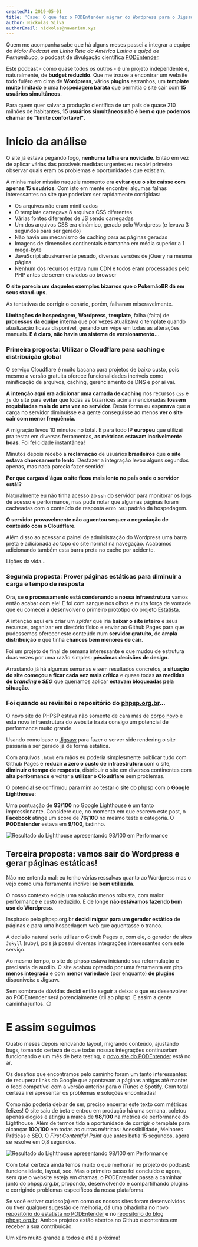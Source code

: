```yaml
---
createdAt: 2019-05-01
title: 'Case: O que fez o PODEntender migrar do Wordpress para o Jigsaw'
author: Níckolas Silva
authorEmail: nickolas@nawarian.xyz
---
```


Quem me acompanha sabe que há alguns meses passei a integrar a equipe do _Maior Podcast em Linha Reta da América Latina e
quiçá de Pernambuco_, o podcast de divulgação científica [PODEntender](https://podentender.com).

Este podcast - como quase todos os outros - é um projeto independente e, naturalmente, de **budget reduzido**. Que me
trouxe a encontrar um website todo fulêro em cima de **Wordpress**, vários **plugins** estranhos, um **template muito
limitado** e uma **hospedagem barata** que permitia o site cair com **15 usuários simultâneos**.

Para quem quer salvar a produção científica de um país de quase 210 milhões de habitantes, **15 usuários
simultâneos não é bem o que podemos chamar de "limite confortável"**.

# Início da análise

O site já estava pegando fogo, **nenhuma falha era novidade**. Então em vez de aplicar várias das possíveis medidas
urgentes eu resolvi primeiro observar quais eram os problemas e oportunidades que existiam.

A minha maior missão naquele momento era **evitar que o site caísse com apenas 15 usuários**. Com isto em mente
encontrei algumas falhas interessantes no site que poderiam ser rapidamente corrigidas:

- Os arquivos não eram minificados
- O template carregava 8 arquivos CSS diferentes
- Várias fontes diferentes de JS sendo carregadas
- Um dos arquivos CSS era dinâmico, gerado pelo Wordpress (e levava 3 segundos para ser gerado)
- Não havia um mecanismo de caching para as páginas geradas
- Imagens de dimensões continentais e tamanho em média superior a 1 mega-byte
- JavaScript abusivamente pesado, diversas versões de jQuery na mesma página
- Nenhum dos recursos estava num CDN e todos eram processados pelo PHP antes de serem enviados ao browser

**O site parecia um daqueles exemplos bizarros que o PokemãoBR dá em seus stand-ups**.

As tentativas de corrigir o cenário, porém, falharam miseravelmente.

**Limitações de hospedagem**, **Wordpress**, **template**, falha (falta) de **processos da equipe** interna que por
vezes atualizava o template quando atualização ficava disponível, gerando um wipe em todas as alterações manuais.
**E é claro, não havia um sistema de versionamento...**

### Primeira proposta: Utilizar o Cloudflare para caching e distribuição global

O serviço Cloudflare é muito bacana para projetos de baixo custo, pois mesmo a versão gratuita oferece funcionalidades
incríveis como minificação de arquivos, caching, gerenciamento de DNS e por aí vai.

**A intenção aqui era adicionar uma camada de caching** nos recursos `css` e `js` do site para **evitar** que todas as
bizarrices acima mencionadas **fossem requisitadas mais de uma vez ao servidor**. Desta forma eu **esperava**
que a carga no servidor diminuísse e a gente conseguisse ao menos **ver o site cair com menor frequência.**

A migração levou 10 minutos no total. E para todo IP **europeu** que utilizei pra testar em diversas ferramentas, **as
métricas estavam incrivelmente boas**. Foi felicidade instantânea!

Minutos depois recebo a **reclamação** de usuários **brasileiros** que **o site estava chorosamente lento**. Desfazer a
integração levou alguns segundos apenas, mas nada parecia fazer sentido!

**Por que cargas d'água o site ficou mais lento no país onde o servidor está!?**

Naturalmente eu não tinha acesso ao `ssh` do servidor para monitorar os logs de acesso e performance, mas pude notar que
algumas páginas foram cacheadas com o conteúdo de resposta `erro 503` padrão da hospedagem.

**O servidor provavelmente não aguentou sequer a negociação de conteúdo com o Cloudflare.**

Além disso ao acessar o painel de administração do Wordpress uma barra preta é adicionada ao topo do site normal na
navegação. Acabamos adicionando também esta barra preta no cache por acidente.

Lições da vida...

### Segunda proposta: Prover páginas estáticas para diminuir a carga e tempo de resposta

Ora, se **o processamento está condenando a nossa infraestrutura** vamos então acabar com ele! E foi com sangue nos
olhos e muita força de vontade que eu comecei a desenvolver o primeiro protótipo do projeto
[Estatista](https://github.com/podentender/estatista-deprecado).

A intenção aqui era criar um _spider_ que iria **baixar o site inteiro** e seus recursos, organizar em diretório físico
e enviar ao Github Pages para que pudessemos oferecer este conteúdo num **servidor gratuito**, de **ampla distribuição**
e que tinha **chances bem menores de cair**.

Foi um projeto de final de semana interessante e que mudou de estrutura duas vezes por uma razão simples: **péssimas
decisões de design**.

Arrastando já há algumas semanas e sem resultados concretos, **a situação do site começou a ficar cada vez mais
crítica** e quase todas **as medidas de _branding_ e _SEO_** que queríamos aplicar **estavam bloqueadas pela situação**.

### Foi quando eu revisitei o repositório do [phpsp.org.br](https://phpsp.org.br)...
O novo site do PHPSP estava não somente de cara mas de [corpo novo](/artigos/jigsaw-netlify-e-o-novo-site-do-phpsp/) e
esta nova infraestrutura do website trazia consigo um potencial de performance muito grande.

Usando como base o [Jigsaw](http://jigsaw.tighten.co/) para fazer o server side rendering o site passaria a ser gerado
já de forma estática.

Com arquivos `.html` em mãos eu poderia simplesmente publicar tudo com Github Pages e **reduzir a zero o custo de
infraestrutura** com o site, **diminuir o tempo de resposta**, distribuir o site em diversos continentes com **alta
performance** e voltar a **utilizar o Cloudflare** sem problemas.

O potencial se confirmou para mim ao testar o site do phpsp com o **Google Lighthouse**:

Uma pontuação de **93/100** no Google Lighthouse é um tanto impressionante. Considere que, no momento em que escrevo este
post, o **Facebook** atinge um score de **76/100** no mesmo teste e categoria. O **PODEntender** estava em **9/100**,
tadinho.

![Resultado do Lighthouse apresentando 93/100 em Performance](/assets/images/posts/Case-O-que-fez-o-PODEntender-migrar-do-Wordpress-para-o-Jigsaw/lighthouse-phpsp.png)

## Terceira proposta: vamos sair do Wordpress e gerar páginas estáticas!

Não me entenda mal: eu tenho várias ressalvas quanto ao Wordpress mas o vejo como uma ferramenta incrível **se bem
utilizada**.

O nosso contexto exigia uma solução menos robusta, com maior performance e custo reduzido. E de longe **não estávamos
fazendo bom uso do Wordpress**.

Inspirado pelo phpsp.org.br **decidi migrar para um gerador estático** de páginas e para uma hospedagem web que
aguentasse o tranco.

A decisão natural seria utilizar o Github Pages e, com ele, o gerador de sites `Jekyll` (ruby),
pois já possui diversas integrações interessantes com este serviço.

Ao mesmo tempo, o site do phpsp estava iniciando sua reformulação e precisaria de auxílio. O site acabou optando por uma
ferramenta em php **menos integrada** e com **menor variedade** (por enquanto) **de plugins** disponíveis: o Jigsaw.

Sem sombra de dúvidas decidi então seguir a deixa: o que eu desenvolver ao PODEntender será potencialmente útil
ao phpsp. E assim a gente caminha juntos. 😉

# E assim seguimos

Quatro meses depois renovando layout, migrando conteúdo, ajustando bugs, tomando certeza de que todas nossas integrações
continuariam funcionando e um mês de beta testing, o [novo site do PODEntender](https://podentender.com) está no ar.

Os desafios que encontramos pelo caminho foram um tanto interessantes: de recuperar links do Google que apontavam a
páginas antigas até manter o feed compatível com a versão anterior para o iTunes e Spotify. Com total certeza irei
apresentar os problemas e soluções encontradas!

Como não poderia deixar de ser, preciso encerrar este texto com métricas felizes!
O site saiu de beta e entrou em produção há uma semana, coletou apenas elogios e atingiu a marca de **98/100** na
métrica de performance do Lighthouse. Além de termos tido a oportunidade de corrigir o template para alcançar
**100/100** em todas as outras métricas: Acessibilidade, Melhores Práticas e SEO. O _First Contentful Paint_ que antes
batia 15 segundos, agora se resolve em 0,8 segundos. 

![Resultado do Lighthouse apresentando 98/100 em Performance](/assets/images/posts/Case-O-que-fez-o-PODEntender-migrar-do-Wordpress-para-o-Jigsaw/lighthouse-podentender.png)

Com total certeza ainda temos muito o que melhorar no projeto do podcast: funcionalidade, layout, seo. Mas o primeiro
passo foi concluído e agora, sem que o website esteja em chamas, o PODEntender passa a caminhar junto do phpsp.org.br,
propondo, desenvolvendo e compartilhando plugins e corrigindo problemas específicos da nossa plataforma.

Se você estiver curioso(a) em como os nossos sites foram desenvolvidos ou tiver qualquer sugestão de melhoria, dá uma
olhadinha no novo [repositório do estatista no PODEntender](https://github.com/podentender/estatista) e no
[repositório do blog phpsp.org.br](https://github.com/PHPSP/phpsp.org.br). Ambos projetos estão abertos no Github e
contentes em receber a sua contribuição.

Um xêro muito grande a todos e até a próxima!

